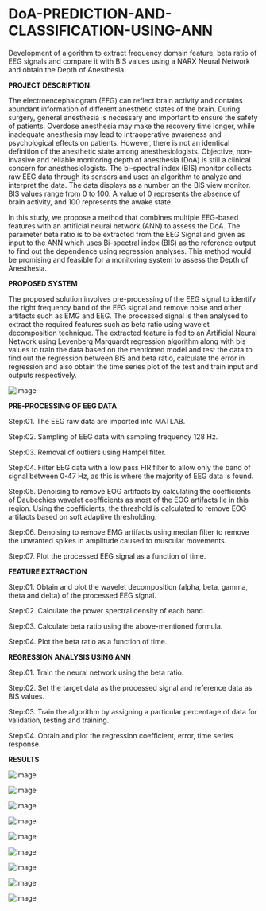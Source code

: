 # DoA-PREDICTION-AND-CLASSIFICATION-USING-ANN
Development of algorithm to extract frequency domain feature, beta ratio of EEG signals and compare it with BIS values using a NARX Neural Network and obtain the Depth of Anesthesia. 


**PROJECT DESCRIPTION:**

The electroencephalogram (EEG) can reflect brain activity and contains abundant information of different anesthetic states of the brain. During surgery, general anesthesia is necessary and important to ensure the safety of patients. Overdose anesthesia may make the recovery time longer, while inadequate anesthesia may lead to intraoperative awareness and psychological effects on patients. However, there is not an identical definition of the anesthetic state among anesthesiologists. Objective, non-invasive and reliable monitoring depth of anesthesia (DoA) is still a clinical concern for anesthesiologists. The bi-spectral index (BIS) monitor collects raw EEG data through its sensors and uses an algorithm to analyze and interpret the data. The data displays as a number on the BIS view monitor. BIS values range from 0 to 100. A value of 0 represents the absence of brain activity, and 100 represents the awake state.

In this study, we propose a method that combines multiple EEG-based features with an artificial neural network (ANN) to assess the DoA. The parameter beta ratio is to be extracted from the EEG Signal and given as input to the ANN which uses Bi-spectral index (BIS) as the reference output to find out the dependence using regression analyses. This method would be promising and feasible for a monitoring system to assess the Depth of Anesthesia.

**PROPOSED SYSTEM**

The proposed solution involves pre-processing of the EEG signal to identify the right frequency band of the EEG signal and remove noise and other artifacts such as EMG  and EEG. The processed signal is then analysed to extract the required features such as beta ratio using wavelet decomposition technique. The extracted feature is fed to an Artificial Neural Network using Levenberg Marquardt regression algorithm along with bis values to train the data based on the mentioned model and test the data to find out the regression between BIS and beta ratio, calculate the error in regression and also obtain the time series plot of the test and train input and outputs respectively.

![image](https://user-images.githubusercontent.com/111851675/186106845-0ddb13a9-5a28-4f08-aa44-a2af0a41348c.png)


**PRE-PROCESSING OF EEG DATA**

Step:01. The EEG raw data are imported into MATLAB.

Step:02. Sampling of EEG data with sampling frequency 128 Hz.

Step:03. Removal of outliers using Hampel filter.

Step:04. Filter EEG data with a low pass FIR filter to allow only the band of signal between 0-47 Hz, as this is where the majority of EEG data is found.

Step:05. Denoising to remove EOG artifacts by calculating the coefficients of Daubechies wavelet coefficients as most of the EOG artifacts lie in this region. Using   the coefficients, the threshold is calculated to remove EOG artifacts based on soft adaptive thresholding.

Step:06. Denoising to remove EMG artifacts using median filter to remove the unwanted spikes in amplitude caused to muscular movements.

Step:07. Plot the processed EEG signal as a function of time.


**FEATURE EXTRACTION**

Step:01. Obtain and plot the wavelet decomposition (alpha, beta, gamma, theta and delta) of the processed EEG signal.

Step:02. Calculate the power spectral density of each band.

Step:03. Calculate beta ratio using the above-mentioned formula.

Step:04. Plot the beta ratio as a function of time.


**REGRESSION ANALYSIS USING ANN**

Step:01. Train the neural network using the beta ratio.

Step:02. Set the target data as the processed signal and reference data as BIS values.

Step:03. Train the algorithm by assigning a particular percentage of data for validation, testing and training.

Step:04. Obtain and plot the regression coefficient, error, time series response.


**RESULTS**

![image](https://user-images.githubusercontent.com/111851675/186107095-5ce7a595-7ba5-401b-aada-248ab0335a4c.png)


![image](https://user-images.githubusercontent.com/111851675/186107185-d4c8f2e4-2f1d-4b96-a9d8-966bb3e0f24b.png)


![image](https://user-images.githubusercontent.com/111851675/186107285-c1a8921c-4e1e-407f-b17a-60f2c456f310.png)


![image](https://user-images.githubusercontent.com/111851675/186107359-cddb7376-5dca-48b9-91e2-668762b52e9b.png)


![image](https://user-images.githubusercontent.com/111851675/186107434-2f976ba2-d91c-410e-8d5e-1a12a6c9bb75.png)


![image](https://user-images.githubusercontent.com/111851675/186107517-9333d854-19ac-4471-87f5-24c6c05019f5.png)


![image](https://user-images.githubusercontent.com/111851675/186107607-844e79f9-bf5b-41ad-8470-3d419d4bf815.png)


![image](https://user-images.githubusercontent.com/111851675/186107835-fe6c7b9e-1bb9-4107-b15d-bd42e8337d09.png)


![image](https://user-images.githubusercontent.com/111851675/186107750-7905bf1d-211b-4155-ad1e-991fbe7e75de.png)








